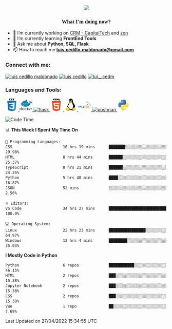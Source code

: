 <p align="center">
  <a href="https://github.com/DenverCoder1/readme-typing-svg"><img src="https://readme-typing-svg.herokuapp.com/?lines=Hi👋,%20I'm%20Luis%20Cedillo%20;Junior%20Python%20Developer;Always%20learning%20new%20things!&font=Fira%20Code&center=true&width=440&height=45&color=33bced&vCenter=true&size=25"></a>
</p>
<link rel="preconnect" href="https://fonts.googleapis.com">
<link rel="preconnect" href="https://fonts.gstatic.com" crossorigin>
<link href="https://fonts.googleapis.com/css2?family=Fira+Code:wght@300&display=swap" rel="stylesheet">
<h3 align="center" style="font-family:'Fira Code',normal;">What I'm doing now?</h3>
</link>

- 🔭 I’m currently working on [CRM - CapitalTech](https://stg-crmpv.finmaster.mx/) and <a href="https://github.com/heben-mx/zen">zen</a>
- 🌱 I’m currently learning **FrontEnd Tools**
- 💬 Ask me about **Python, SQL, Flask**
- 📫 How to reach me **luis.cedillo.maldonado@gmail.com**

<h3 align="left">Connect with me:</h3>
<p align="left">
<a href="https://www.linkedin.com/feed/?trk=404_page" target="blank"><img align="center" src="https://raw.githubusercontent.com/rahuldkjain/github-profile-readme-generator/master/src/images/icons/Social/linked-in-alt.svg" alt="luis cedillo maldonado" height="30" width="40" /></a>
<a href="https://www.facebook.com/luis.cedillo.792/" target="blank"><img align="center" src="https://raw.githubusercontent.com/rahuldkjain/github-profile-readme-generator/master/src/images/icons/Social/facebook.svg" alt="luis cedillo" height="30" width="40" /></a>
<a href="https://instagram.com/lui._.cedm" target="blank"><img align="center" src="https://raw.githubusercontent.com/rahuldkjain/github-profile-readme-generator/master/src/images/icons/Social/instagram.svg" alt="lui._.cedm" height="30" width="40" /></a>
</p>

<h3 align="left">Languages and Tools:</h3>
<p align="left"> <a href="https://www.w3schools.com/css/" target="_blank" rel="noreferrer"> <img src="https://raw.githubusercontent.com/devicons/devicon/master/icons/css3/css3-original-wordmark.svg" alt="css3" width="40" height="40"/> </a> <a href="https://www.docker.com/" target="_blank" rel="noreferrer"> <img src="https://raw.githubusercontent.com/devicons/devicon/master/icons/docker/docker-original-wordmark.svg" alt="docker" width="40" height="40"/> </a> <a href="https://flask.palletsprojects.com/" target="_blank" rel="noreferrer"> <img src="https://www.vectorlogo.zone/logos/pocoo_flask/pocoo_flask-icon.svg" alt="flask" width="40" height="40"/> </a> <a href="https://www.w3.org/html/" target="_blank" rel="noreferrer"> <img src="https://raw.githubusercontent.com/devicons/devicon/master/icons/html5/html5-original-wordmark.svg" alt="html5" width="40" height="40"/> </a> <a href="https://www.linux.org/" target="_blank" rel="noreferrer"> <img src="https://raw.githubusercontent.com/devicons/devicon/master/icons/linux/linux-original.svg" alt="linux" width="40" height="40"/> </a> <a href="https://www.mysql.com/" target="_blank" rel="noreferrer"> <img src="https://raw.githubusercontent.com/devicons/devicon/master/icons/mysql/mysql-original-wordmark.svg" alt="mysql" width="40" height="40"/> </a> <a href="https://postman.com" target="_blank" rel="noreferrer"> <img src="https://www.vectorlogo.zone/logos/getpostman/getpostman-icon.svg" alt="postman" width="40" height="40"/> </a> <a href="https://www.python.org" target="_blank" rel="noreferrer"> <img src="https://raw.githubusercontent.com/devicons/devicon/master/icons/python/python-original.svg" alt="python" width="40" height="40"/> </a> </p>

<!--START_SECTION:waka-->

![Code Time](http://img.shields.io/badge/Code%20Time-156%20hrs%204%20mins-blue)

📊 **This Week I Spent My Time On**

```text
💬 Programming Languages:
CSS                      10 hrs 19 mins      ███████░░░░░░░░░░░░░░░░░░   29.98%
HTML                     8 hrs 44 mins       ██████░░░░░░░░░░░░░░░░░░░   25.37%
TypeScript               8 hrs 21 mins       ██████░░░░░░░░░░░░░░░░░░░   24.26%
Python                   5 hrs 48 mins       ████░░░░░░░░░░░░░░░░░░░░░   16.87%
JSON                     52 mins             ░░░░░░░░░░░░░░░░░░░░░░░░░   2.56%

🔥 Editors:
VS Code                  34 hrs 27 mins      █████████████████████████   100.0%

💻 Operating System:
Linux                    22 hrs 23 mins      ████████████████░░░░░░░░░   64.97%
Windows                  12 hrs 4 mins       ████████░░░░░░░░░░░░░░░░░   35.03%

```

**I Mostly Code in Python**

```text
Python                   6 repos             ███████████░░░░░░░░░░░░░░   46.15%
HTML                     2 repos             ███░░░░░░░░░░░░░░░░░░░░░░   15.38%
Jupyter Notebook         2 repos             ███░░░░░░░░░░░░░░░░░░░░░░   15.38%
CSS                      2 repos             ███░░░░░░░░░░░░░░░░░░░░░░   15.38%
Vue                      1 repo              ██░░░░░░░░░░░░░░░░░░░░░░░   7.69%

```

Last Updated on 27/04/2022 15:34:55 UTC

<!--END_SECTION:waka-->
